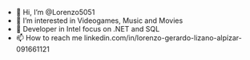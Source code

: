 - 👋 Hi, I’m @Lorenzo5051
- 👀 I’m interested in Videogames, Music and Movies
- 🌱 Developer in Intel focus on .NET and SQL
- 📫 How to reach me linkedin.com/in/lorenzo-gerardo-lizano-alpízar-091661121

<!---
Lorenzo5051/Lorenzo5051 is a ✨ special ✨ repository because its `README.md` (this file) appears on your GitHub profile.
You can click the Preview link to take a look at your changes.
--->
